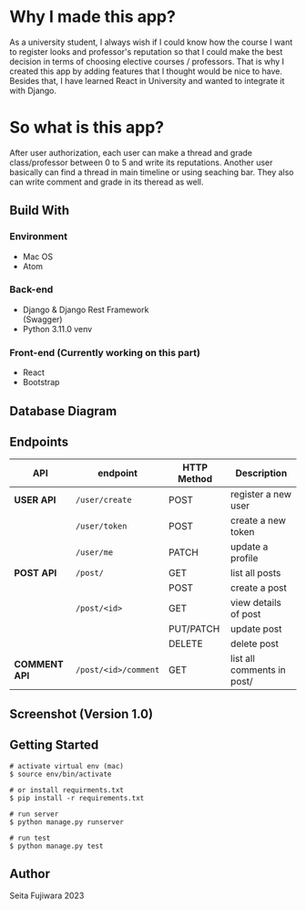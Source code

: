 # Why I made this app?
As a university student, I always wish if I could know how the course I want to register looks and professor's reputation so that I could make the best decision in terms of choosing elective courses / professors.
That is why I created this app by adding features that I thought would be nice to have. Besides that, I have learned React in University and wanted to integrate it with Django.


# So what is this app?
After user authorization, each user can make a thread and grade class/professor between 0 to 5 and write its reputations. Another user basically can find a thread in main timeline or using seaching bar.
They also can write comment and grade in its theread as well. 


## Build With

### Environment
- Mac OS
- Atom

### Back-end 
- Django & Django Rest Framework <br>
  (Swagger)
- Python 3.11.0 venv
  
### Front-end (Currently working on this part)
- React
- Bootstrap

## Database Diagram


## Endpoints
| API | endpoint | HTTP Method | Description |
| --- | --- | --- | --- |
| **USER API** | `/user/create` | POST | register a new user |
| | `/user/token` | POST | create a new token |
| | `/user/me` | PATCH | update a profile |
| **POST API** | `/post/` | GET| list all posts |
| | | POST | create a post |
| | `/post/<id>` | GET | view details of post |
| | | PUT/PATCH | update post |
| | | DELETE | delete post |
| **COMMENT API** | `/post/<id>/comment` | GET| list all comments in post/<id> |



## Screenshot (Version 1.0)


## Getting Started

```
# activate virtual env (mac)
$ source env/bin/activate

# or install requirments.txt
$ pip install -r requirements.txt

# run server
$ python manage.py runserver

# run test
$ python manage.py test
```

## Author
Seita Fujiwara 2023
